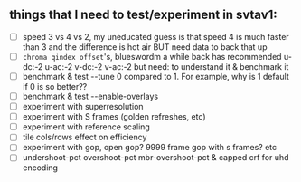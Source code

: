 ## things that I need to test/experiment in svtav1:

- [ ] speed 3 vs 4 vs 2, my uneducated guess is that speed 4 is much faster than 3 and the difference is hot air BUT
  need data to back that up
- [ ] `chroma qindex offset`'s, blueswordm a while back has recommended u-dc:-2 u-ac:-2 v-dc:-2 v-ac:-2 but need: to
  understand it & benchmark it
- [ ] benchmark & test --tune 0 compared to 1. For example, why is 1 default if 0 is so better??
- [ ] benchmark & test --enable-overlays
- [ ] experiment with superresolution
- [ ] experiment with S frames (golden refreshes, etc)
- [ ] experiment with reference scaling
- [ ] tile cols/rows effect on efficiency
- [ ] experiment with gop, open gop? 9999 frame gop with s frames? etc
- [ ] undershoot-pct overshoot-pct mbr-overshoot-pct & capped crf for uhd encoding